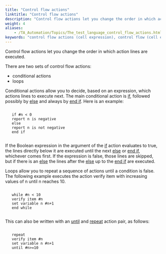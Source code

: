 ```yaml
--- 
title: "Control flow actions"
linktitle: "Control flow actions"
description: "Control flow actions let you change the order in which action lines are executed."
weight: 4
aliases: 
    - /TA_Automation/Topics/The_test_language_control_flow_actions.html
keywords: "control flow actions (cell expression), control flow (cell expression)"
---
```


Control flow actions let you change the order in which action lines are executed.

There are two sets of control flow actions:

-   conditional actions
-   loops

Conditional actions allow you to decide, based on an expression, which actions lines to execute next. The main conditional action is [if](/TA_Automation/Topics/bia_if.html), followed possibly by [else](/TA_Automation/Topics/bia_else.html) and always by [end if](/TA_Automation/Topics/bia_end_if.html). Here is an example:

```

   if #n < 0
   report n is negative 
   else 
   report n is not negative 
   end if 
  
```

If the Boolean expression in the argument of the [if](/TA_Automation/Topics/bia_if.html) action evaluates to true, the lines directly below it are executed until the next [else](/TA_Automation/Topics/bia_else.html) or [end if](/TA_Automation/Topics/bia_end_if.html), whichever comes first. If the expression is false, those lines are skipped, but if there is an [else](/TA_Automation/Topics/bia_else.html) the lines after the [else](/TA_Automation/Topics/bia_else.html) up to the [end if](/TA_Automation/Topics/bia_end_if.html) are executed.

Loops allow you to repeat a sequence of actions until a condition is false. The following example executes the action verify item with increasing values of n until n reaches 10.

```

   while #n < 10 
   verify item #n 
   set variable n #n+1 
   end while 
  
```

This can also be written with an [until](/TA_Automation/Topics/bia_until.html) and [repeat](/TA_Automation/Topics/bia_repeat.html) action pair, as follows:

```

   repeat	
   verify item #n 
   set variable n #n+1 
   until #n>=10 
  
```




